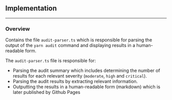 ## Implementation

---

### Overview

Contains the file `audit-parser.ts` which is responsible for parsing the output of the `yarn audit` command and displaying results in a human-readable form.

The `audit-parser.ts` file is responsible for:
- Parsing the audit summary which includes determining the number of results for each relevant severity (`moderate`, `high` and `critical`).
- Parsing the audit results by extracting relevant information.
- Outputting the results in a human-readable form (markdown) which is later published by Github Pages
